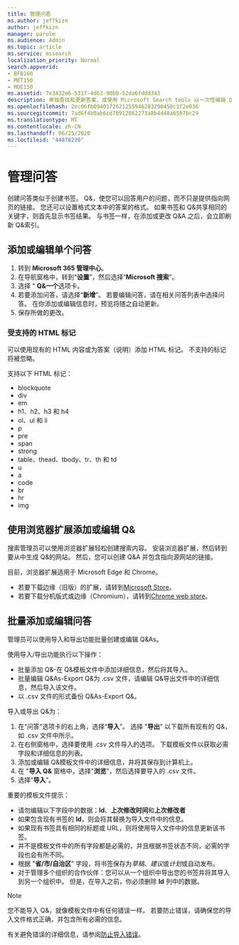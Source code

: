 ```yaml
---
title: 管理问答
ms.author: jeffkizn
author: jeffkizn
manager: parulm
ms.audience: Admin
ms.topic: article
ms.service: mssearch
localization_priority: Normal
search.appverid:
- BFB160
- MET150
- MOE150
ms.assetid: 7e3432e6-5317-4d63-90b0-52da6fddd343
description: 单独查找和更新答案，或使用 Microsoft Search tools 以一次性编辑 Q&。
ms.openlocfilehash: 2ec06fb0940172621255946283290450c1f2e036
ms.sourcegitcommit: 7ad6f4b0ab6cd7b912862273a8b4d48a6507bc29
ms.translationtype: MT
ms.contentlocale: zh-CN
ms.lasthandoff: 06/25/2020
ms.locfileid: "44878230"
---
```

# <a name="manage-qas"></a>管理问答

创建问答类似于创建书签。 Q&，使您可以回答用户的问题，而不只是提供指向网页的链接。 您还可以设置格式文本中的答案的格式。 如果书签和 Q&共享相同的关键字，则首先显示书签结果。 与书签一样，在添加或更改 Q&A 之后，会立即刷新 Q&索引。

## <a name="add-or-edit-a-single-qa"></a>添加或编辑单个问答

1. 转到 **Microsoft 365 管理中心**。
1. 在导航窗格中，转到“**设置**”，然后选择“**Microsoft 搜索**”。
1. 选择 " **Q&一个**选项卡。
1. 若要添加问答，请选择“**新增**”。
若要编辑问答，请在相关问答列表中选择问答。 在你添加或编辑信息时，预览将随之自动更新。
1. 保存所做的更改。

### <a name="supported-html-tags"></a>受支持的 HTML 标记

可以使用现有的 HTML 内容或为答案（说明）添加 HTML 标记。 不支持的标记将被忽略。

支持以下 HTML 标记：

- blockquote
- div
- em
- h1、h2、h3 和 h4
- ol、ul 和 li
- p
- pre
- span
- strong
- table、thead、tbody、tr、th 和 td
- u
- a
- code
- br
- hr
- img

## <a name="add-or-edit-qas-using-browser-extensions"></a>使用浏览器扩展添加或编辑 Q&

搜索管理员可以使用浏览器扩展轻松创建搜索内容。 安装浏览器扩展，然后转到要从中生成 Q&的网站。 然后，您可以创建 Q&A 并包含指向源网站的链接。

目前，浏览器扩展适用于 Microsoft Edge 和 Chrome。

- 若要下载边缘（旧版）的扩展，请转到[Microsoft Store](https://www.microsoft.com/p/microsoft-search-content-creator/9nrqdbcbwq55?activetab=pivot:overviewtab)。
- 若要下载分机版式或边缘（Chromium），请转到[Chrome web store](https://chrome.google.com/webstore/detail/microsoft-search-content/nocnablpaoeecfmfnjoheefkogmleipm)。

## <a name="bulk-add-or-edit-qas"></a>批量添加或编辑问答

管理员可以使用导入和导出功能批量创建或编辑 Q&As。

使用导入/导出功能执行以下操作：

- 批量添加 Q&-在 Q&模板文件中添加详细信息，然后将其导入。
- 批量编辑 Q&As-Export Q&为 .csv 文件，请编辑 Q&导出文件中的详细信息，然后导入该文件。
- 以 .csv 文件的形式备份 Q&As-Export Q&。

导入或导出 Q&为：

1. 在“问答”选项卡的右上角，选择“**导入**”。
选择 "**导出**" 以下载所有现有的 Q&，如 .csv 文件中所示。
1. 在右侧窗格中，选择要使用 .csv 文件导入的选项。 下载模板文件以获取必需字段和详细信息的列表。
1. 添加或编辑 Q&模板文件中的详细信息，并将其保存到计算机上。
1. 在 "**导入 Q&** 窗格中，选择"**浏览**"，然后选择要导入的 .csv 文件。
1. 选择“**导入**”。

重要的模板文件提示：

- 请勿编辑以下字段中的数据：**Id**、**上次修改时间**和**上次修改者**
- 如果包含现有书签的 **Id**，则会将其替换为导入文件中的信息。
- 如果现有书签具有相同的标题或 URL，则将使用导入文件中的信息更新该书签。
- 并不是模板文件中的所有字段都是必需的，并且根据书签状态不同，必需的字段也会有所不同。
- 根据 "**省/市/自治区**" 字段，将书签保存为*草稿*、*建议*或*计划*或自动发布。
- 对于管理多个组织的合作伙伴：您可以从一个组织中导出您的书签并将其导入到另一个组织中。 但是，在导入之前，你必须删除 **Id** 列中的数据。

> [!NOTE]
> 您不能导入 Q&，就像模板文件中有任何错误一样。 若要防止错误，请确保您的导入文件格式正确，并包含所有必需的信息。

有关避免错误的详细信息，请参阅[防止导入错误](manage-bookmarks.md#prevent-import-errors)。
